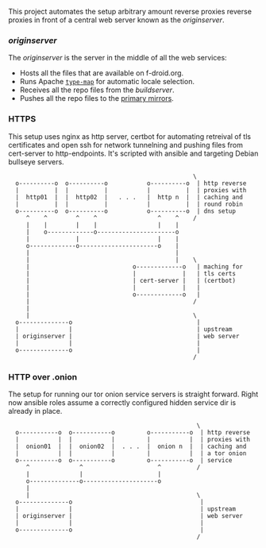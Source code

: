 This project automates the setup arbitrary amount reverse proxies reverse
proxies in front of a central web server known as the _originserver_.

### _originserver_

The _originserver_ is the server in the middle of all the web services:

* Hosts all the files that are available on f-droid.org.
* Runs Apache [`type-map`](https://httpd.apache.org/docs/current/content-negotiation.html#type-map) for automatic locale selection.
* Receives all the repo files from the _buildserver_.
* Pushes all the repo files to the [primary mirrors](https://f-droid.org/docs/Running_a_Mirror/).

### HTTPS

This setup uses nginx as http server, certbot for automating retreival of tls
certificates and open ssh for network tunnelning and pushing files from
cert-server to http-endpoints. It's scripted with ansible and targeting Debian
bullseye servers.

```
                                                    \
  o----------o  o----------o           o----------o  | http reverse
  |          |  |          |           |          |  | proxies with
  |  http01  |  |  http02  |   . . .   |  http n  |  | caching and
  |          |  |          |           |          |  | round robin
  o----------o  o----------o           o----------o  | dns setup
     ^    ^        ^    ^                 ^    ^    /
     |    |        |    |                 |    |
     |    o-------------o----------------------o
     |             |                      |    |
     o-------------o----------------------o    |
     |                                         |
     |                                         |    \
     |                             o-------------o   | maching for
     |                             |             |   | tls certs
     |                             | cert-server |   | (certbot)
     |                             |             |   |
     |                             o-------------o   |
     |                                              /
     |
     |                                              \
  o--------------o                                   |
  |              |                                   | upstream
  | originserver |                                   | web server
  |              |                                   |
  o--------------o                                   |
                                                    /
```

### HTTP over .onion

The setup for running our tor onion service servers is straight forward.  Right
now ansible roles assume a correctly configured hidden service dir is already
in place.

```
                                                     \
  o-----------o  o-----------o         o-----------o  | http reverse
  |           |  |           |         |           |  | proxies with
  |  onion01  |  |  onion02  |  . . .  |  onion n  |  | caching and
  |           |  |           |         |           |  | a tor onion
  o-----------o  o-----------o         o-----------o  | service
     ^              ^                     ^          /
     |              |                     |
     o--------------o---------------------o
     |
     |                                               \
  o--------------o                                    |
  |              |                                    | upstream
  | originserver |                                    | web server
  |              |                                    |
  o--------------o                                    |
                                                     /
```
